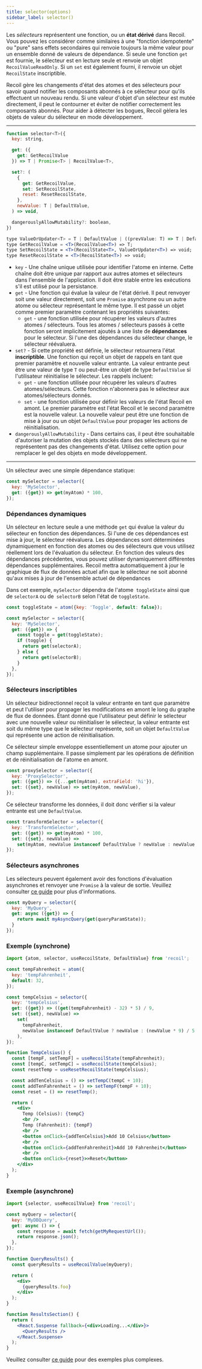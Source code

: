 ```yaml
---
title: selector(options)
sidebar_label: selector()
---
```


Les *sélecteurs* représentent une fonction, ou un **état dérivé** dans Recoil. Vous pouvez les considérer comme similaires à une "fonction idempotente" ou "pure" sans effets secondaires qui renvoie toujours la même valeur pour un ensemble donné de valeurs de dépendance. Si seule une fonction `get` est fournie, le sélecteur est en lecture seule et renvoie un objet `RecoilValueReadOnly`. Si un `set` est également fourni, il renvoie un objet` RecoilState` inscriptible.

Recoil gère les changements d'état des atomes et des sélecteurs pour savoir quand notifier les composants abonnés à ce sélecteur pour qu'ils effectuent un nouveau rendu. Si une valeur d'objet d'un sélecteur est mutée directement, il peut le contourner et éviter de notifier correctement les composants abonnés. Pour aider à détecter les bogues, Recoil gèlera les objets de valeur du sélecteur en mode développement.

---

```jsx
function selector<T>({
  key: string,

  get: ({
    get: GetRecoilValue
  }) => T | Promise<T> | RecoilValue<T>,

  set?: (
    {
      get: GetRecoilValue,
      set: SetRecoilState,
      reset: ResetRecoilState,
    },
    newValue: T | DefaultValue,
  ) => void,

  dangerouslyAllowMutability?: boolean,
})
```

```jsx
type ValueOrUpdater<T> = T | DefaultValue | ((prevValue: T) => T | DefaultValue);
type GetRecoilValue = <T>(RecoilValue<T>) => T;
type SetRecoilState = <T>(RecoilState<T>, ValueOrUpdater<T>) => void;
type ResetRecoilState = <T>(RecoilState<T>) => void;
```

- `key` - Une chaîne unique utilisée pour identifier l'atome en interne. Cette chaîne doit être unique par rapport aux autres atomes et sélecteurs dans l'ensemble de l'application. Il doit être stable entre les exécutions s'il est utilisé pour la persistance.
- `get` - Une fonction qui évalue la valeur de l'état dérivé. Il peut renvoyer soit une valeur directement, soit une `Promise` asynchrone ou un autre atome ou sélecteur représentant le même type. Il est passé un objet comme premier paramètre contenant les propriétés suivantes:
  - `get` - une fonction utilisée pour récupérer les valeurs d'autres atomes / sélecteurs. Tous les atomes / sélecteurs passés à cette fonction seront implicitement ajoutés à une liste de **dépendances** pour le sélecteur. Si l'une des dépendances du sélecteur change, le sélecteur réévaluera.
- `set?` - Si cette propriété est définie, le sélecteur retournera l'état **inscriptible**. Une fonction qui reçoit un objet de rappels en tant que premier paramètre et nouvelle valeur entrante. La valeur entrante peut être une valeur de type `T` ou peut-être un objet de type `DefaultValue` si l'utilisateur réinitialise le sélecteur. Les rappels incluent:
  - `get` - une fonction utilisée pour récupérer les valeurs d'autres atomes/sélecteurs. Cette fonction n'abonnera pas le sélecteur aux atomes/sélecteurs donnés.
  - `set` - une fonction utilisée pour définir les valeurs de l'état Recoil en amont. Le premier paramètre est l'état Recoil et le second paramètre est la nouvelle valeur. La nouvelle valeur peut être une fonction de mise à jour ou un objet `DefaultValue` pour propager les actions de réinitialisation.
- `dangerouslyAllowMutability` - Dans certains cas, il peut être souhaitable d'autoriser la mutation des objets stockés dans des sélecteurs qui ne représentent pas des changements d'état. Utilisez cette option pour remplacer le gel des objets en mode développement.

---

Un sélecteur avec une simple dépendance statique:

```jsx
const mySelector = selector({
  key: 'MySelector',
  get: ({get}) => get(myAtom) * 100,
});
```

### Dépendances dynamiques

Un sélecteur en lecture seule a une méthode `get` qui évalue la valeur du sélecteur en fonction des dépendances. Si l'une de ces dépendances est mise à jour, le sélecteur réévaluera. Les dépendances sont déterminées dynamiquement en fonction des atomes ou des sélecteurs que vous utilisez réellement lors de l'évaluation du sélecteur. En fonction des valeurs des dépendances précédentes, vous pouvez utiliser dynamiquement différentes dépendances supplémentaires. Recoil mettra automatiquement à jour le graphique de flux de données actuel afin que le sélecteur ne soit abonné qu'aux mises à jour de l'ensemble actuel de dépendances

Dans cet exemple, `mySelector` dépendra de l'atome` toggleState` ainsi que de `selectorA` ou de` selectorB` selon l'état de `toggleState`.
```jsx
const toggleState = atom({key: 'Toggle', default: false});

const mySelector = selector({
  key: 'MySelector',
  get: ({get}) => {
    const toggle = get(toggleState);
    if (toggle) {
      return get(selectorA);
    } else {
      return get(selectorB);
    }
  },
});
```

### Sélecteurs inscriptibles

Un sélecteur bidirectionnel reçoit la valeur entrante en tant que paramètre et peut l'utiliser pour propager les modifications en amont le long du graphe de flux de données. Étant donné que l'utilisateur peut définir le sélecteur avec une nouvelle valeur ou réinitialiser le sélecteur, la valeur entrante est soit du même type que le sélecteur représente, soit un objet `DefaultValue` qui représente une action de réinitialisation.

Ce sélecteur simple enveloppe essentiellement un atome pour ajouter un champ supplémentaire. Il passe simplement par les opérations de définition et de réinitialisation de l'atome en amont.
```jsx
const proxySelector = selector({
  key: 'ProxySelector',
  get: ({get}) => ({...get(myAtom), extraField: 'hi'}),
  set: ({set}, newValue) => set(myAtom, newValue),
});
```

Ce sélecteur transforme les données, il doit donc vérifier si la valeur entrante est une `DefaultValue`.
```jsx
const transformSelector = selector({
  key: 'TransformSelector',
  get: ({get}) => get(myAtom) * 100,
  set: ({set}, newValue) =>
    set(myAtom, newValue instanceof DefaultValue ? newValue : newValue / 100),
});
```

### Sélecteurs asynchrones

Les sélecteurs peuvent également avoir des fonctions d'évaluation asynchrones et renvoyer une `Promise` à la valeur de sortie. Veuillez consulter [ce guide](/docs_FR-fr/guides/asynchronous-data-queries) pour plus d'informations.

```jsx
const myQuery = selector({
  key: 'MyQuery',
  get: async ({get}) => {
    return await myAsyncQuery(get(queryParamState));
  }
});
```

### Exemple (synchrone)

```jsx
import {atom, selector, useRecoilState, DefaultValue} from 'recoil';

const tempFahrenheit = atom({
  key: 'tempFahrenheit',
  default: 32,
});

const tempCelsius = selector({
  key: 'tempCelsius',
  get: ({get}) => ((get(tempFahrenheit) - 32) * 5) / 9,
  set: ({set}, newValue) =>
    set(
      tempFahrenheit,
      newValue instanceof DefaultValue ? newValue : (newValue * 9) / 5 + 32
    ),
});

function TempCelsius() {
  const [tempF, setTempF] = useRecoilState(tempFahrenheit);
  const [tempC, setTempC] = useRecoilState(tempCelsius);
  const resetTemp = useResetRecoilState(tempCelsius);

  const addTenCelsius = () => setTempC(tempC + 10);
  const addTenFahrenheit = () => setTempF(tempF + 10);
  const reset = () => resetTemp();

  return (
    <div>
      Temp (Celsius): {tempC}
      <br />
      Temp (Fahrenheit): {tempF}
      <br />
      <button onClick={addTenCelsius}>Add 10 Celsius</button>
      <br />
      <button onClick={addTenFahrenheit}>Add 10 Fahrenheit</button>
      <br />
      <button onClick={reset}>>Reset</button>
    </div>
  );
}
```

### Exemple (asynchrone)

```jsx
import {selector, useRecoilValue} from 'recoil';

const myQuery = selector({
  key: 'MyDBQuery',
  get: async () => {
    const response = await fetch(getMyRequestUrl());
    return response.json();
  },
});

function QueryResults() {
  const queryResults = useRecoilValue(myQuery);

  return (
    <div>
      {queryResults.foo}
    </div>
  );
}

function ResultsSection() {
  return (
    <React.Suspense fallback={<div>Loading...</div>}>
      <QueryResults />
    </React.Suspense>
  );
}
```

Veuillez consulter [ce guide](/docs_FR-fr/guides/asynchronous-data-queries) pour des exemples plus complexes.